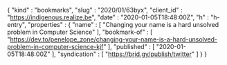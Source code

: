 {
  "kind" : "bookmarks",
  "slug" : "2020/01/63byx",
  "client_id" : "https://indigenous.realize.be",
  "date" : "2020-01-05T18:48:00Z",
  "h" : "h-entry",
  "properties" : {
    "name" : [ "Changing your name is a hard unsolved problem in Computer Science" ],
    "bookmark-of" : [ "https://dev.to/penelope_zone/changing-your-name-is-a-hard-unsolved-problem-in-computer-science-kjf" ],
    "published" : [ "2020-01-05T18:48:00Z" ],
    "syndication" : [ "https://brid.gy/publish/twitter" ]
  }
}
